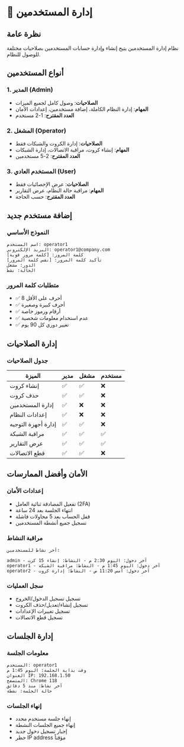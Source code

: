 # 👥 إدارة المستخدمين

## نظرة عامة

نظام إدارة المستخدمين يتيح إنشاء وإدارة حسابات المستخدمين بصلاحيات مختلفة للوصول للنظام.

## أنواع المستخدمين

### 1. المدير (Admin)
- **الصلاحيات**: وصول كامل لجميع الميزات
- **المهام**: إدارة النظام الكاملة، إضافة مستخدمين، إعدادات الأمان
- **العدد المقترح**: 1-2 مستخدم

### 2. المشغل (Operator)  
- **الصلاحيات**: إدارة الكروت والشبكات فقط
- **المهام**: إنشاء كروت، مراقبة الاتصالات، إدارة الشبكات
- **العدد المقترح**: 2-5 مستخدمين

### 3. المستخدم العادي (User)
- **الصلاحيات**: عرض الإحصائيات فقط
- **المهام**: مراقبة حالة النظام، عرض التقارير
- **العدد المقترح**: حسب الحاجة

## إضافة مستخدم جديد

### النموذج الأساسي
```
اسم المستخدم: operator1
البريد الإلكتروني: operator1@company.com
كلمة المرور: [كلمة مرور قوية]
تأكيد كلمة المرور: [نفس كلمة المرور]
الدور: مشغل
الحالة: نشط
```

### متطلبات كلمة المرور
- ✅ 8 أحرف على الأقل
- ✅ أحرف كبيرة وصغيرة
- ✅ أرقام ورموز خاصة
- ✅ عدم استخدام معلومات شخصية
- ✅ تغيير دوري كل 90 يوم

## إدارة الصلاحيات

### جدول الصلاحيات
| الميزة | مدير | مشغل | مستخدم |
|-------|------|------|--------|
| إنشاء كروت | ✅ | ✅ | ❌ |
| حذف كروت | ✅ | ✅ | ❌ |
| إدارة المستخدمين | ✅ | ❌ | ❌ |
| إعدادات النظام | ✅ | ❌ | ❌ |
| إدارة أجهزة التوجيه | ✅ | ✅ | ❌ |
| مراقبة الشبكة | ✅ | ✅ | ✅ |
| عرض التقارير | ✅ | ✅ | ✅ |
| قطع الاتصالات | ✅ | ✅ | ❌ |

## الأمان وأفضل الممارسات

### إعدادات الأمان
- تفعيل المصادقة ثنائية العامل (2FA)
- انتهاء الجلسة بعد 24 ساعة
- قفل الحساب بعد 5 محاولات فاشلة
- تسجيل جميع أنشطة المستخدمين

### مراقبة النشاط
```
آخر نشاط للمستخدمين:

admin - آخر دخول: اليوم 2:30 م - النشاط: إنشاء 15 كرت
operator1 - آخر دخول: اليوم 1:45 م - النشاط: مراقبة الشبكة  
operator2 - آخر دخول: أمس 11:20 ص - النشاط: إدارة كروت
```

### سجل العمليات
- تسجيل تسجيل الدخول/الخروج
- تسجيل إنشاء/تعديل/حذف الكروت
- تسجيل تغييرات الإعدادات
- تسجيل قطع الاتصالات

## إدارة الجلسات

### معلومات الجلسة
```
المستخدم: operator1
وقت بداية الجلسة: اليوم 1:45 م
العنوان IP: 192.168.1.50
المتصفح: Chrome 118
آخر نشاط: منذ 5 دقائق
حالة الجلسة: نشطة
```

### إنهاء الجلسات
- إنهاء جلسة مستخدم محدد
- إنهاء جميع الجلسات النشطة
- إجبار تسجيل دخول جديد
- حظر IP address مؤقتاً